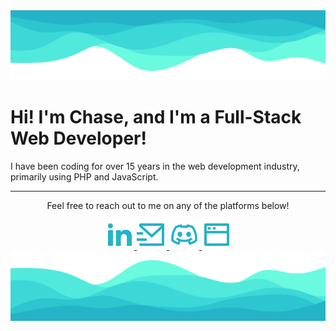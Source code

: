 <img src="https://raw.githubusercontent.com/cdterry87/cdterry87/main/assets/top.svg?v=2" alt="Top Image">

# Hi! I'm Chase, and I'm a Full-Stack Web Developer!

<p>
  I have been coding for over 15 years in the web development industry, primarily using PHP and JavaScript.
</p>

<hr>

<div align="center">
  <p>Feel free to reach out to me on any of the platforms below!</p>
  <div>
    <a href="https://www.linkedin.com/in/cdterry87/" alt="Find Me On LinkedIn">
      <img src="https://raw.githubusercontent.com/cdterry87/cdterry87/main/assets/linkedin-fill.svg">
    </a>
    <a href="mailto:chase.terry87@gmail.com" alt="Email Me">
      <img src="https://raw.githubusercontent.com/cdterry87/cdterry87/main/assets/mail-send-line.svg">
    </a>
    <a href="discordapp.com/users/353702942294933505" alt="Add Me On Discord">
      <img src="https://raw.githubusercontent.com/cdterry87/cdterry87/main/assets/discord-line.svg">
    </a>
    <a href="https://chaseterry.com" alt="Check Out My Website">
      <img src="https://raw.githubusercontent.com/cdterry87/cdterry87/main/assets/window-line.svg">
    </a>
  </div>
</div>


<img src="https://raw.githubusercontent.com/cdterry87/cdterry87/main/assets/bottom.svg?v=2" alt="Bottom Image">

